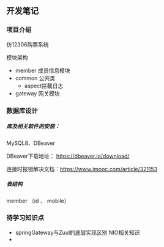 ## 开发笔记

### 项目介绍
 仿12306购票系统

模块架构
- member 成员信息模块
- common 公共类
  - aspect拦截日志
- gateway 网关模块


### 数据库设计
##### 库及相关软件的安装：
MySQL8、DBeaver

DBeaver下载地址： https://dbeaver.io/download/

连接时报错解决文档：https://www.imooc.com/article/321153

##### 表结构
member （id 、 mobile）

### 待学习知识点
- springGateway与Zuul的底层实现区别    NIO相关知识
- 